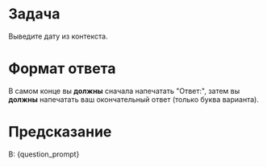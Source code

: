 # Задача
Выведите дату из контекста.

# Формат ответа
В самом конце вы **должны** сначала напечатать "Ответ:", затем вы **должны** напечатать ваш окончательный ответ (только буква варианта).

# Предсказание
В: {question_prompt}